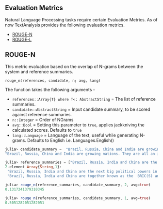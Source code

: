 ## Evaluation Metrics

Natural Language Processing tasks require certain Evaluation Metrics.
As of now TextAnalysis provides the following evaluation metrics.

* [ROUGE-N](https://en.wikipedia.org/wiki/ROUGE_(metric))
* [ROUGE-L](https://en.wikipedia.org/wiki/ROUGE_(metric))

## ROUGE-N
This metric evaluation based on the overlap of N-grams
between the system and reference summaries.

    rouge_n(references, candidate, n; avg, lang)

The function takes the following arguments -

* `references::Array{T} where T<: AbstractString` = The list of reference summaries.
* `candidate::AbstractString` = Input candidate summary, to be scored against reference summaries.
* `n::Integer` = Order of NGrams
* `avg::Bool` = Setting this parameter to `true`, applies jackkniving the calculated scores. Defaults to `true`
* `lang::Language` = Language of the text, useful while generating N-grams. Defaults to English i.e. Languages.English()

```julia
julia> candidate_summary =  "Brazil, Russia, China and India are growing nations. They are all an important part of BRIC as well as regular part of G20 summits."
"Brazil, Russia, China and India are growing nations. They are all an important part of BRIC as well as regular part of G20 summits."

julia> reference_summaries = ["Brazil, Russia, India and China are the next big political powers in the global economy. Together referred to as BRIC(S) along with South Korea.", "Brazil, Russia, India and China are together known as the  BRIC(S) and have been invited to the G20 summit."]
2-element Array{String,1}:
 "Brazil, Russia, India and China are the next big political powers in the global economy. Together referred to as BRIC(S) along with South Korea."
 "Brazil, Russia, India and China are together known as the  BRIC(S) and have been invited to the G20 summit."                                    

julia> rouge_n(reference_summaries, candidate_summary, 2, avg=true)
0.1317241379310345

julia> rouge_n(reference_summaries, candidate_summary, 1, avg=true)
0.5051282051282051
```
